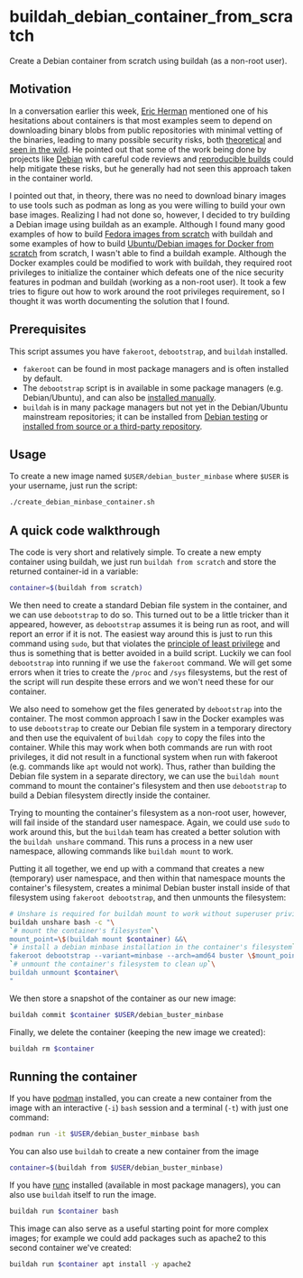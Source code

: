 # buildah_debian_container_from_scratch

Create a Debian container from scratch using buildah (as a non-root user).

## Motivation

In a conversation earlier this week,
[Eric Herman](https://github.com/ericherman) mentioned one of his hesitations
about containers is that most examples seem to depend on downloading binary
blobs from public repositories with minimal vetting of the binaries, leading to
many possible security risks, both
[theoretical](https://www.archive.ece.cmu.edu/~ganger/712.fall02/papers/p761-thompson.pdf)
and
[seen in the wild](https://blog.npmjs.org/post/185397814280/plot-to-steal-cryptocurrency-foiled-by-the-npm).
He pointed out that some of the work being done by projects like
[Debian](debian.org) with careful code reviews and
[reproducible builds](https://wiki.debian.org/ReproducibleBuilds)
could help mitigate these risks, but he generally had not seen this approach
taken in the container world.

I pointed out that, in theory, there was no need to download binary images to
use tools such as podman as long as you were willing to build your own base
images.  Realizing I had not done so, however, I decided to try building a
Debian image using buildah as an example. Although I found many good examples
of how to build
[Fedora images from scratch](https://www.server-world.info/en/note?os=Fedora_31&p=buildah&f=2)
with buildah and some examples of how to build
[Ubuntu/Debian images for Docker from scratch](https://docs.docker.com/develop/develop-images/baseimages/)
from scratch, I wasn't able to find a buildah example.  Although the Docker
examples could be modified to work with buildah, they required root privileges
to initialize the container which defeats one of the nice security features in
podman and buildah (working as a non-root user). It took a few tries to figure
out how to work around the root privileges requirement, so I thought it was
worth documenting the solution that I found.

## Prerequisites

This script assumes you have `fakeroot`, `debootstrap`, and `buildah` installed.

  * `fakeroot` can be found in most package managers and is often installed by
    default.
  * The `debootstrap` script is in available in some package managers (e.g.
    Debian/Ubuntu), and can also be
    [installed manually](https://www.linuxquestions.org/questions/debian-26/how-to-install-debian-using-debootstrap-4175465295/).
  * `buildah` is in many package managers but not yet in the Debian/Ubuntu
    mainstream repositories; it can be installed from
    [Debian testing](https://tracker.debian.org/pkg/golang-github-containers-buildah)
    or
    [installed from source or a third-party repository](https://github.com/containers/buildah/blob/master/install.md).

## Usage

To create a new image named `$USER/debian_buster_minbase` where `$USER` is
your username, just run the script:

```bash
./create_debian_minbase_container.sh
```

## A quick code walkthrough

The code is very short and relatively simple. To create a new empty container
using buildah, we just run `buildah from scratch` and store the returned
container-id in a variable:

```bash
container=$(buildah from scratch)
```

We then need to create a standard Debian file system in the container, and we
can use `debootstrap` to do so. This turned out to be a little tricker than it
appeared, however, as `debootstrap` assumes it is being run as root, and will
report an error if it is not. The easiest way around this is just to run
this command using `sudo`, but that violates the
[principle of least privilege](https://en.wikipedia.org/wiki/Principle_of_least_privilege)
and thus is something that is better avoided in a build script.  Luckily we can
fool `debootstrap` into running if we use the `fakeroot` command.  We will get
some errors when it tries to create the `/proc` and `/sys` filesystems, but the
rest of the script will run despite these errors and we won't need these
for our container.

We also need to somehow get the files generated by `debootstrap` into the
container.  The most common approach I saw in the Docker examples was to use
`debootstrap` to create our Debian file system in a temporary directory and
then use the equivalent of `buildah copy` to copy the files into the container.
While this may work when both commands are run with root privileges, it did not
result in a functional system when run with fakeroot (e.g. commands like `apt`
would not work).  Thus, rather than building the Debian file system in a separate
directory, we can use the `buildah mount` command to mount the container's
filesystem and then use `debootstrap` to build a Debian filesystem directly
inside the container.

Trying to mounting the container's filesystem as a non-root user, however,
will fail inside of the standard user namespace. Again, we could use `sudo`
to work around this, but the `buildah` team has created a better solution
with the `buildah unshare` command.  This runs a process in a new user
namespace, allowing commands like `buildah mount` to work.

Putting it all together, we end up with a command that creates a new
(temporary) user namespace, and then within that namespace mounts the
container's filesystem, creates a minimal Debian buster install inside
of that filesystem using `fakeroot debootstrap`, and then unmounts the
filesystem:

```bash
# Unshare is required for buildah mount to work without superuser privileges.
buildah unshare bash -c "\
`# mount the container's filesystem`\
mount_point=\$(buildah mount $container) &&\
`# install a debian minbase installation in the container's filesystem`\
fakeroot debootstrap --variant=minbase --arch=amd64 buster \$mount_point http://deb.debian.org/debian ;\
`# unmount the container's filesystem to clean up`\
buildah unmount $container\
"
```

We then store a snapshot of the container as our new image:

```bash
buildah commit $container $USER/debian_buster_minbase
```

Finally, we delete the container (keeping the new image we created):

```bash
buildah rm $container
```

## Running the container

If you have [podman](https://github.com/containers/libpod) installed, you can
create a new container from the image with an interactive (`-i`) `bash` session
and a terminal (`-t`) with just one command:

```bash
podman run -it $USER/debian_buster_minbase bash
```

You can also use `buildah` to create a new container from the image

```bash
container=$(buildah from $USER/debian_buster_minbase)
```

If you have [runc](https://github.com/opencontainers/runc) installed (available
in most package managers), you can also use `buildah` itself to run the image.

```bash
buildah run $container bash
```

This image can also serve as a useful starting point for more complex images;
for example we could add packages such as apache2 to this second container
we've created:

```bash
buildah run $container apt install -y apache2
```
